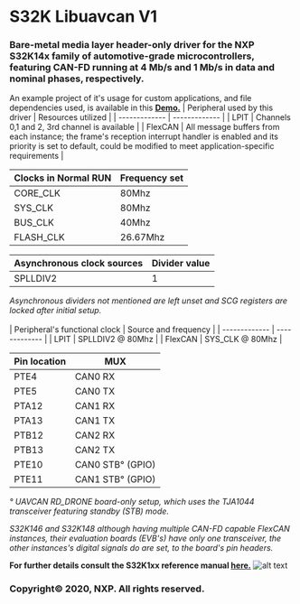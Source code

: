 # S32K Libuavcan V1
### Bare-metal media layer header-only driver for the NXP S32K14x family of automotive-grade microcontrollers, featuring CAN-FD running at 4 Mb/s and 1 Mb/s in data and nominal phases, respectively.
An example project of it's usage for custom applications, and file dependencies used, is available in this **[Demo.](https://github.com/noxuz/libuavcan_demo)**
| Peripheral used by this driver | Resources utilized |
| ------------- | ------------- |
| LPIT  | Channels 0,1 and 2, 3rd channel is available |
| FlexCAN | All message buffers from each instance; the frame's reception interrupt handler is enabled and its priority is set to default, could be modified to meet application-specific requirements  |


| Clocks in Normal RUN | Frequency set |
| ------------- | ------------- |
| CORE_CLK  | 80Mhz  |
| SYS_CLK | 80Mhz  |
| BUS_CLK  | 40Mhz  |
| FLASH_CLK  | 26.67Mhz  |

| Asynchronous clock sources | Divider value |
| ------------- | ------------- |
| SPLLDIV2  | 1  |

*Asynchronous dividers not mentioned are left unset and SCG registers are locked after initial setup.*
<br/>
<br/>
| Peripheral's functional clock  | Source and frequency |
| ------------- | ------------- |
| LPIT  | SPLLDIV2 @ 80Mhz  |
| FlexCAN  | SYS_CLK @ 80Mhz  |

| Pin location | MUX |
| ------------- | ------------- |
| PTE4 | CAN0 RX | 
| PTE5 | CAN0 TX |
| PTA12 | CAN1 RX |
| PTA13 | CAN1 TX |
| PTB12 | CAN2 RX |
| PTB13 | CAN2 TX |
| PTE10 | CAN0 STB° (GPIO) |
| PTE11 | CAN1 STB° (GPIO) |

*° UAVCAN RD_DRONE board-only setup, which uses the TJA1044 transceiver featuring standby (STB) mode.*

*S32K146 and S32K148 although having multiple CAN-FD capable FlexCAN instances, their evaluation boards (EVB's) have
 only one transceiver, the other instances's  digital signals do are set, to the board's pin headers.*

 **For further details consult the S32K1xx reference manual [here.](https://www.nxp.com/webapp/Download?colCode=S32K1XXRM)**
 ![alt text](https://s3-prod-europe.autonews.com/s3fs-public/NXP_logo%20web.jpg) 
 ### Copyright© 2020, NXP. All rights reserved.


 

